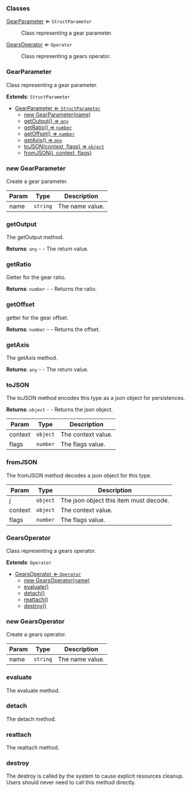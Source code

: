 ### Classes

<dl>
<dt><a href="#GearParameter">GearParameter</a> ⇐ <code>StructParameter</code></dt>
<dd><p>Class representing a gear parameter.</p>
</dd>
<dt><a href="#GearsOperator">GearsOperator</a> ⇐ <code>Operator</code></dt>
<dd><p>Class representing a gears operator.</p>
</dd>
</dl>

<a name="GearParameter"></a>

### GearParameter 
Class representing a gear parameter.


**Extends**: <code>StructParameter</code>  

* [GearParameter ⇐ <code>StructParameter</code>](#GearParameter)
    * [new GearParameter(name)](#new-GearParameter)
    * [getOutput() ⇒ <code>any</code>](#getOutput)
    * [getRatio() ⇒ <code>number</code>](#getRatio)
    * [getOffset() ⇒ <code>number</code>](#getOffset)
    * [getAxis() ⇒ <code>any</code>](#getAxis)
    * [toJSON(context, flags) ⇒ <code>object</code>](#toJSON)
    * [fromJSON(j, context, flags)](#fromJSON)

<a name="new_GearParameter_new"></a>

### new GearParameter
Create a gear parameter.


| Param | Type | Description |
| --- | --- | --- |
| name | <code>string</code> | The name value. |

<a name="GearParameter+getOutput"></a>

### getOutput
The getOutput method.


**Returns**: <code>any</code> - - The return value.  
<a name="GearParameter+getRatio"></a>

### getRatio
Getter for the gear ratio.


**Returns**: <code>number</code> - - Returns the ratio.  
<a name="GearParameter+getOffset"></a>

### getOffset
getter for the gear offset.


**Returns**: <code>number</code> - - Returns the offset.  
<a name="GearParameter+getAxis"></a>

### getAxis
The getAxis method.


**Returns**: <code>any</code> - - The return value.  
<a name="GearParameter+toJSON"></a>

### toJSON
The toJSON method encodes this type as a json object for persistences.


**Returns**: <code>object</code> - - Returns the json object.  

| Param | Type | Description |
| --- | --- | --- |
| context | <code>object</code> | The context value. |
| flags | <code>number</code> | The flags value. |

<a name="GearParameter+fromJSON"></a>

### fromJSON
The fromJSON method decodes a json object for this type.



| Param | Type | Description |
| --- | --- | --- |
| j | <code>object</code> | The json object this item must decode. |
| context | <code>object</code> | The context value. |
| flags | <code>number</code> | The flags value. |

<a name="GearsOperator"></a>

### GearsOperator 
Class representing a gears operator.


**Extends**: <code>Operator</code>  

* [GearsOperator ⇐ <code>Operator</code>](#GearsOperator)
    * [new GearsOperator(name)](#new-GearsOperator)
    * [evaluate()](#evaluate)
    * [detach()](#detach)
    * [reattach()](#reattach)
    * [destroy()](#destroy)

<a name="new_GearsOperator_new"></a>

### new GearsOperator
Create a gears operator.


| Param | Type | Description |
| --- | --- | --- |
| name | <code>string</code> | The name value. |

<a name="GearsOperator+evaluate"></a>

### evaluate
The evaluate method.


<a name="GearsOperator+detach"></a>

### detach
The detach method.


<a name="GearsOperator+reattach"></a>

### reattach
The reattach method.


<a name="GearsOperator+destroy"></a>

### destroy
The destroy is called by the system to cause explicit resources cleanup.
Users should never need to call this method directly.


